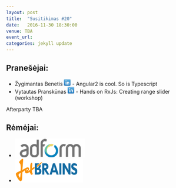 ```yaml
---
layout: post
title:  "Susitikimas #20"
date:   2016-11-30 18:30:00
venue: TBA
event_url: 
categories: jekyll update
---
```

## Pranešėjai:
  * Žygimantas Benetis [![LinkedIn](img/icon-linkedin.png)](https://www.linkedin.com/in/benetis) - Angular2 is cool. So is Typescript
  * Vytautas Pranskūnas [![LinkedIn](img/icon-linkedin.png)](https://www.linkedin.com/in/vytautas-pransk%C5%ABnas-0513b78) - Hands on RxJs: Creating range slider (workshop)
 
  Afterparty TBA

## Rėmėjai:

  * [![Adform](img/adform-logo.png)](http://www.adform.com)
  * [![JetBrains](img/jetbrains-logo.png)](https://www.jetbrains.com/)
